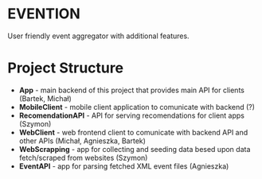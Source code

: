 # EVENTION
User friendly event aggregator with additional features.

# Project Structure
* **App** - main backend of this project that provides main API for clients (Bartek, Michał)
* **MobileClient** - mobile client application to comunicate with backend (?)
* **RecomendationAPI** - API for serving recomendations for client apps (Szymon)
* **WebClient** - web frontend client to comunicate with backend API and other APIs (Michał, Agnieszka, Bartek)
* **WebScrapping** - app for collecting and seeding data besed upon data fetch/scraped from websites (Szymon)
* **EventAPI** - app for parsing fetched XML event files (Agnieszka)
